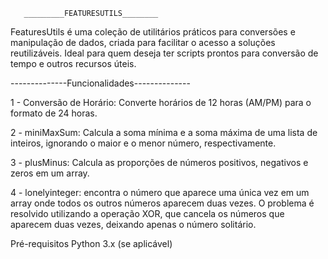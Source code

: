        _________FEATURESUTILS________

FeaturesUtils é uma coleção de utilitários práticos para conversões e manipulação de dados, criada para facilitar o acesso a soluções reutilizáveis. Ideal para quem deseja ter scripts prontos para conversão de tempo e outros recursos úteis.

--------------Funcionalidades--------------

1 - Conversão de Horário: Converte horários de 12 horas (AM/PM) para o formato de 24 horas.

2 - miniMaxSum: Calcula a soma mínima e a soma máxima de uma lista de inteiros, ignorando o maior e o menor número, respectivamente.

3 - plusMinus: Calcula as proporções de números positivos, negativos e zeros em um array.

4 - lonelyinteger: encontra o número que aparece uma única vez em um array onde todos os outros números aparecem duas vezes. O problema é resolvido utilizando a operação XOR, que cancela os números que aparecem duas vezes, deixando apenas o número solitário.


Pré-requisitos
Python 3.x (se aplicável)
